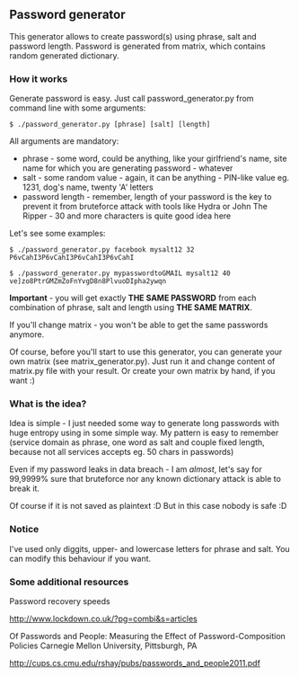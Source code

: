 ## Password generator

This generator allows to create password(s) using phrase, salt and password length.
Password is generated from matrix, which contains random generated dictionary.

### How it works

Generate password is easy. Just call password_generator.py from command line with some arguments:

```
$ ./password_generator.py [phrase] [salt] [length]
```

All arguments are mandatory:

* phrase - some word, could be anything, like your girlfriend's name, site name for which you are generating password - whatever
* salt - some random value - again, it can be anything - PIN-like value eg. 1231, dog's name, twenty 'A' letters
* password length - remember, length of your password is the key to prevent it from bruteforce attack with tools like Hydra or John The Ripper - 30 and more characters is quite good idea here


Let's see some examples:

```
$ ./password_generator.py facebook mysalt12 32
P6vCahI3P6vCahI3P6vCahI3P6vCahI

$ ./password_generator.py mypasswordtoGMAIL mysalt12 40
ve]zo8PtrGMZmZoFnYvgD8n8PlvuoDIpha2ywqn

```

**Important** - you will get exactly **THE SAME PASSWORD** from each combination of phrase, salt and length using **THE SAME MATRIX**.

If you'll change matrix - you won't be able to get the same passwords anymore.


Of course, before you'll start to use this generator, you can generate your own matrix (see matrix_generator.py). Just run it and change content of matrix.py file with your result. Or create your own matrix by hand, if you want :)


### What is the idea?

Idea is simple - I just needed some way to generate long passwords with huge entropy using in some simple way.
My pattern is easy to remember (service domain as phrase, one word as salt and couple fixed length, because not all services accepts eg. 50 chars in passwords)

Even if my password leaks in data breach - I am _almost_, let's say for 99,9999% sure that bruteforce nor any known dictionary attack is able to break it.

Of course if it is not saved as plaintext :D But in this case nobody is safe :D

### Notice

I've used only diggits, upper- and lowercase letters for phrase and salt. You can modify this behaviour if you want.


### Some additional resources

Password recovery speeds                

http://www.lockdown.co.uk/?pg=combi&s=articles

Of Passwords and People: Measuring the Effect of Password-Composition Policies
Carnegie Mellon University, Pittsburgh, PA              

http://cups.cs.cmu.edu/rshay/pubs/passwords_and_people2011.pdf

